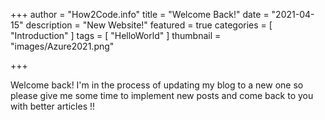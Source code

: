 +++
author = "How2Code.info"
title = "Welcome Back!"
date = "2021-04-15"
description = "New Website!"
featured = true
categories = [
    "Introduction"
]
tags = [
    "HelloWorld"
]
thumbnail = "images/Azure2021.png"

+++

Welcome back! I'm in the process of updating my blog to a new one so please give me some time to implement new posts and come back to you with better articles !!